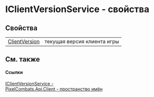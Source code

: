 # IClientVersionService - свойства




## Свойства
<table>
<tr>
<td><a href="4f23237a-bf90-2186-0568-f28ad2887b86">ClientVersion</a></td>
<td>текущая версия клиента игры</td></tr>
</table>

## См. также


#### Ссылки
<a href="687aaae4-2fc9-2e87-964e-70b6b9331b0d">IClientVersionService - </a>  
<a href="0bc5bced-b862-6ec1-859b-5f3a1a1a4e37">PixelCombats.Api.Client - пространство имён</a>  
